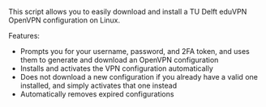 This script allows you to easily download and install a TU Delft eduVPN OpenVPN configuration on Linux.

Features:
- Prompts you for your username, password, and 2FA token, and uses them to generate and download an OpenVPN configuration
- Installs and activates the VPN configuration automatically
- Does not download a new configuration if you already have a valid one installed, and simply activates that one instead
- Automatically removes expired configurations
